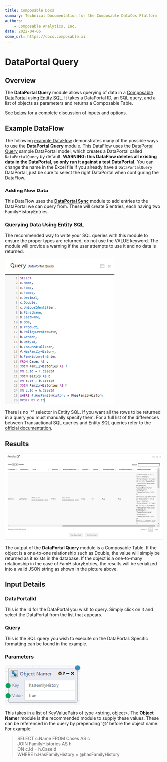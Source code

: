 ```yaml
---
title: Composable Docs
summary: Technical Documentation for the Composable DataOps Platform
authors:
    - Composable Analytics, Inc.
date: 2022-04-06
some_url: https://docs.composable.ai
---
```

# DataPortal Query

## Overview

The **DataPortal Query** module allows querying of data in a [Composable DataPortal](../../DataPortals/01.Overview.md) using [Entity SQL](https://docs.microsoft.com/en-us/dotnet/framework/data/adonet/ef/language-reference/entity-sql-reference). It takes a DataPortal ID, an SQL query, and a list of objects as parameters and returns a Composable Table.

See [below](#input-details) for a complete discussion of inputs and options.

## Example DataFlow
The following <a href = "https://raw.githubusercontent.com/ComposableAnalytics/Docs/master/docs/DataFlows/09.Module-Details/files/DataPortal%20Query%20Example.json" download>example DataFlow</a> demonstrates many of the possible ways to use the **DataPortal Query** module. This DataFlow uses the <a href="https://github.com/ComposableAnalytics/Docs/blob/master/docs/DataFlows/09.Module-Details/files/DataPortalQuery.xlsx?raw=true" download>DataPortal Query</a> sample DataPortal model, which creates a DataPortal called `DataPortalQuery` by default. **WARNING: this DataFlow deletes all existing data in the DataPortal, so only run it against a test DataPortal.** You can change the name in the Excel file if you already have a `DataPortalQuery` DataPortal, just be sure to select the right DataPortal when configuring the DataFlow.

### Adding New Data
This DataFlow uses the [**DataPortal Sync**](./DataPortalSync.md) module to add entries to the DataPortal we can query from. These will create 5 entries, each having two FamilyHistoryEntries.

### Querying Data Using Entity SQL
The recommended way to write your SQL queries with this module to ensure the proper types are returned, do not use the VALUE keyword. The module will provide a warning if the user attempts to use it and no data is returned. 

![Example Entity SQL Query](img/DataPortalQuery.SQL.png)

There is no '*' selector in Entity SQL. If you want all the rows to be returned in a query you must manually specify them. For a full list of the differences between Transactional SQL queries and Entity SQL queries refer to the [official documentation](https://docs.microsoft.com/en-us/dotnet/framework/data/adonet/ef/language-reference/entity-sql-reference).

## Results

![Example Entity SQL Query Results](img/DataPortalQuery.Results.png)

The output of the **DataPortal Query** module is a Composable Table. If the object is a one-to-one relationship such as Double, the value will simply be returned as it exists in the database. If the object is a one-to-many relationship in the case of FamHistoryEntries, the results will be serialized into a valid JSON string as shown in the picture above.

## Input Details

### DataPortalId
This is the Id for the DataPortal you wish to query. Simply click on it and select the DataPortal from the list that appears.

### Query
This is the SQL query you wish to execute on the DataPortal. Specific formatting can be found in the example.

### Parameters

![Example Parameter Input](img/DataPortalQuery.parameter.png)

This takes in a list of KeyValuePairs of type <string, object>. The **Object Namer** module is the recommended module to supply these values. These can be referenced in the query by prepending '@' before the object name. For example: 
> SELECT <span>c.</span>Name FROM Cases AS c <br/>
> JOIN FamilyHistories AS h <br/>
> ON <span>c.</span>Id = h.CaseId <br/>
>  WHERE h.HasFamilyHistory = @hasFamilyHistory
